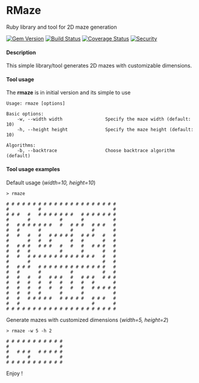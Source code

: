 # RMaze
Ruby library and tool for 2D maze generation

[![Gem Version](https://img.shields.io/gem/v/rmaze.png)](https://rubygems.org/gems/rmaze)
[![Build Status](http://travis-ci.org/pedrohml/rmaze.png)](http://travis-ci.org/pedrohml/rmaze)
[![Coverage Status](https://img.shields.io/coveralls/pedrohml/rmaze.png)](https://coveralls.io/github/pedrohml/rmaze)
[![Security](http://hakiri.io/github/pedrohml/rmaze/master.svg)](https://hakiri.io/github/pedrohml/rmaze/master)

#### Description
This simple library/tool generates 2D mazes with customizable dimensions.

#### Tool usage
The **rmaze** is in initial version and its simple to use

```
Usage: rmaze [options]

Basic options:
    -w, --width width                Specify the maze width (default: 10)
	-h, --height height              Specify the maze height (default: 10)

Algorithms:
	-b, --backtrace                  Choose backtrace algorithm (default)
```

#### Tool usage examples

Default usage (*width=10, height=10*)
```
> rmaze

# # # # # # # # # # # # # # # # # # # # #
#           #                           #
# # #   #   # # # # # # #   # # # # # # #
#       #           #       #           #
#   # # # # # # #   #   # # #   # # #   #
#   #       #           #       #       #
#   #   #   #   # # # # #   # # #   #   #
#       #   #   #       #   #       #   #
#   # # #   # # #   #   #   #   # # #   #
#   #   #           #       #       #   #
#   #   # # # # # # # # # # # # #   #   #
#       #                           #   #
#   # # #   # # # # # # # # # # # # #   #
#   #       #           #           #   #
#   #   #   #   # # #   #   # # #   # # #
#   #   #   #   #   #   #   #   #       #
#   #   #   #   #   #   #   #   # # # # #
#   #   #   #       #       #           #
#   #   # # # # #   # # # # #   # # #   #
#   #                           #       #
# # # # # # # # # # # # # # # # # # # # #
```

Generate mazes with customized dimensions (*width=5, height=2*)
```
> rmaze -w 5 -h 2

# # # # # # # # # # #
#                   #
#   # # #   # # # # #
#       #           #
# # # # # # # # # # #
```

Enjoy !
